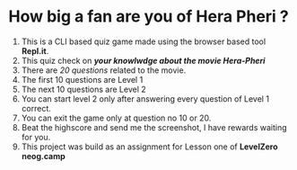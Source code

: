 # How big a fan are you of Hera Pheri ?

1. This is a CLI based quiz game made using the browser based tool **Repl.it**.
2. This quiz check on **_your knowlwdge about the movie Hera-Pheri_**
3. There are _20 questions_ related to the movie.
4. The first 10 questions are Level 1
5. The next 10 questions are Level 2
6. You can start level 2 only after answering every question of Level 1 correct.
7. You can exit the game only at question no 10 or 20.
8. Beat the highscore and send me the screenshot, I have rewards waiting for you.
9. This project was build as an assignment for Lesson one of **LevelZero neog.camp**
